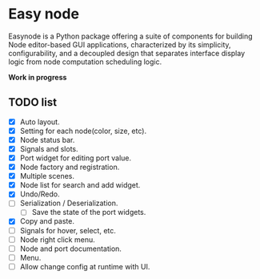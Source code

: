 # Easy node

Easynode is a Python package offering a suite of components for building Node editor-based GUI applications, characterized by its simplicity, configurability, and a decoupled design that separates interface display logic from node computation scheduling logic.


**Work in progress**


## TODO list

+ [x] Auto layout.
+ [x] Setting for each node(color, size, etc).
+ [x] Node status bar.
+ [x] Signals and slots.
+ [x] Port widget for editing port value.
+ [x] Node factory and registration.
+ [x] Multiple scenes.
+ [x] Node list for search and add widget.
+ [x] Undo/Redo.
+ [ ] Serialization / Deserialization.
    * [ ] Save the state of the port widgets.
+ [x] Copy and paste.
+ [ ] Signals for hover, select, etc.
+ [ ] Node right click menu.
+ [ ] Node and port documentation.
+ [ ] Menu.
+ [ ] Allow change config at runtime with UI.
